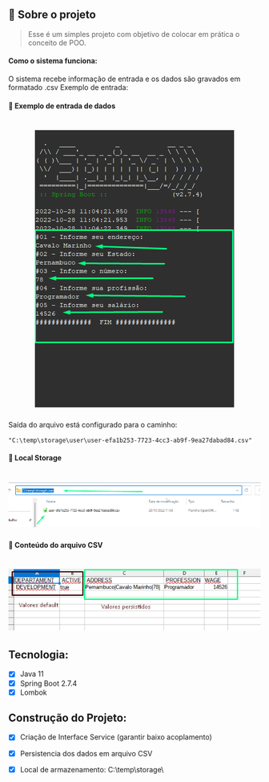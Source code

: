 ## :page_with_curl: Sobre o projeto <a name="-sobre"/></a>

> Esse é um simples projeto com objetivo de colocar em prática o conceito de POO.

<h4> Como o sistema funciona:</h4>
O sistema recebe informação de entrada e os dados são gravados em formatado .csv
Exemplo de entrada:


#### :page_with_curl: Exemplo de entrada de dados <a name="-diagrama"/></a>
<h1 align="center">
    <img alt="Ecommerce" src="https://github.com/JeffersonLuizCruz/digital-innovation-one/blob/main/src/main/resources/template/01-scanner.png" />
</h1>

Saída do arquivo está configurado para o caminho:
```
"C:\temp\storage\user\user-efa1b253-7723-4cc3-ab9f-9ea27dabad84.csv"
```

#### :page_with_curl: Local Storage <a name="-diagrama"/></a>
<h1 align="center">
    <img alt="Ecommerce" src="https://github.com/JeffersonLuizCruz/digital-innovation-one/blob/main/src/main/resources/template/02-storage.png" />
</h1>



#### :page_with_curl: Conteúdo do arquivo CSV <a name="-diagrama"/></a>
<h1 align="center">
    <img alt="Ecommerce" src="https://github.com/JeffersonLuizCruz/digital-innovation-one/blob/main/src/main/resources/template/03-storage-csv.png" />
</h1>

## Tecnologia:
- [x] Java 11<br>
- [x] Spring Boot 2.7.4<br>
- [x] Lombok<br>

## Construção do Projeto:
- [x] Criação de Interface Service (garantir baixo acoplamento)<br>
- [x] Persistencia dos dados em arquivo CSV<br>
- [x] Local de armazenamento: C:\\temp\\storage\\ 


